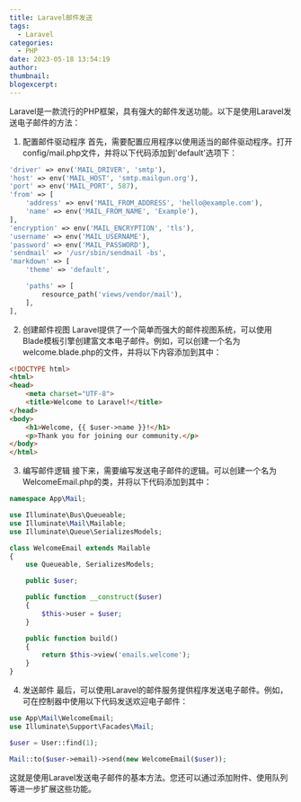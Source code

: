 ```yaml
---
title: Laravel邮件发送
tags:
  - Laravel
categories:
  - PHP
date: 2023-05-18 13:54:19
author:
thumbnail:
blogexcerpt:
---
```

Laravel是一款流行的PHP框架，具有强大的邮件发送功能。以下是使用Laravel发送电子邮件的方法：

1. 配置邮件驱动程序
首先，需要配置应用程序以使用适当的邮件驱动程序。打开config/mail.php文件，并将以下代码添加到'default'选项下：
```php
'driver' => env('MAIL_DRIVER', 'smtp'),
'host' => env('MAIL_HOST', 'smtp.mailgun.org'),
'port' => env('MAIL_PORT', 587),
'from' => [
    'address' => env('MAIL_FROM_ADDRESS', 'hello@example.com'),
    'name' => env('MAIL_FROM_NAME', 'Example'),
],
'encryption' => env('MAIL_ENCRYPTION', 'tls'),
'username' => env('MAIL_USERNAME'),
'password' => env('MAIL_PASSWORD'),
'sendmail' => '/usr/sbin/sendmail -bs',
'markdown' => [
    'theme' => 'default',

    'paths' => [
        resource_path('views/vendor/mail'),
    ],
],
```

2. 创建邮件视图
Laravel提供了一个简单而强大的邮件视图系统，可以使用Blade模板引擎创建富文本电子邮件。例如，可以创建一个名为welcome.blade.php的文件，并将以下内容添加到其中：
```html
<!DOCTYPE html>
<html>
<head>
    <meta charset="UTF-8">
    <title>Welcome to Laravel!</title>
</head>
<body>
    <h1>Welcome, {{ $user->name }}!</h1>
    <p>Thank you for joining our community.</p>
</body>
</html>
```

3. 编写邮件逻辑
接下来，需要编写发送电子邮件的逻辑。可以创建一个名为WelcomeEmail.php的类，并将以下代码添加到其中：
```php
namespace App\Mail;

use Illuminate\Bus\Queueable;
use Illuminate\Mail\Mailable;
use Illuminate\Queue\SerializesModels;

class WelcomeEmail extends Mailable
{
    use Queueable, SerializesModels;

    public $user;

    public function __construct($user)
    {
        $this->user = $user;
    }

    public function build()
    {
        return $this->view('emails.welcome');
    }
}
```

4. 发送邮件
最后，可以使用Laravel的邮件服务提供程序发送电子邮件。例如，可在控制器中使用以下代码发送欢迎电子邮件：
```php
use App\Mail\WelcomeEmail;
use Illuminate\Support\Facades\Mail;

$user = User::find(1);

Mail::to($user->email)->send(new WelcomeEmail($user));
```

这就是使用Laravel发送电子邮件的基本方法。您还可以通过添加附件、使用队列等进一步扩展这些功能。
